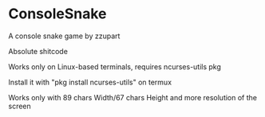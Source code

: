 # ConsoleSnake
A console snake game by zzupart

Absolute shitcode

Works only on Linux-based terminals, requires ncurses-utils pkg

Install it with "pkg install ncurses-utils" on termux

Works only with 89 chars Width/67 chars Height and more resolution of the screen

